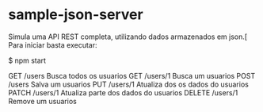 # sample-json-server

Simula uma API REST completa, utilizando dados armazenados em json.[
Para iniciar basta executar:

$ npm start

GET 	/users 	Busca todos os usuarios
GET 	/users/1 	Busca um usuarios
POST 	/users 	Salva um usuarios
PUT 	/users/1 	Atualiza dos os dados do usuarios
PATCH 	/users/1 	Atualiza parte dos dados do usuarios
DELETE 	/users/1 	Remove um usuarios

